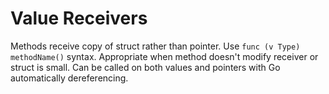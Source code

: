 # Value Receivers

Methods receive copy of struct rather than pointer. Use `func (v Type) methodName()` syntax. Appropriate when method doesn't modify receiver or struct is small. Can be called on both values and pointers with Go automatically dereferencing.